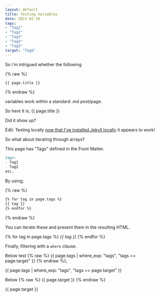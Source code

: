 ```yaml
---
layout: default
title: Testing Variables
date: 2021-02-10
tags:
- "Tag1"
- "Tag2"
- "Tag3"
- "Tag4"
- "Tag5"
target: "Tag6"
---
```


So i'm intrigued whether the following

{% raw %}

```markdown
{{ page.title }}
```

{% endraw %}


variables work within a standard .md post/page.

So here it is; {{ page.title }}

Did it show up?

Edit: Testing locally [now that I've installed Jekyll locally](/blog/2021/02/10/local-jekyll) it appears to work!

So what about iterating through arrays?

This page has "Tags" defined in the Front Matter.

```markdown
tags:
- Tag1
- Tag2
etc.
```

By using;

{% raw %}

```markdown
{% for tag in page.tags %}
{{ tag }}
{% endfor %}
```

{% endraw %}

You can iterate these and present them in the resulting HTML.

{% for tag in page.tags %}
_{{ tag }}_
{% endfor %}

Finally, filtering with a `where` clause.

Below test
{% raw %} {{ page.tags | where_exp: "tags", "tags == page.target" }} {% endraw %};

{{ page.tags | where_exp: "tags", "tags == page.target" }}

Below {% raw %} {{ page.target }} {% endraw %}

{{ page.target }}
